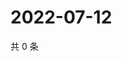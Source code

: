 # 2022-07-12

共 0 条

<!-- BEGIN WEIBO -->
<!-- 最后更新时间 Tue Jul 12 2022 05:00:43 GMT+0800 (China Standard Time) -->

<!-- END WEIBO -->
